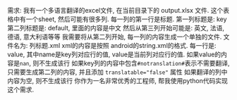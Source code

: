 需求:
    我有一个多语言翻译的excel文件, 在当前目录下的 output.xlsx 文件.
    这个表格中有一个sheet, 然后可能有很多列. 每一列的第一行是标题. 
    第一列标题是: key
    第二列标题是: default, 里面的内容是中文
    然后从第三列开始可能是: 英文, 法语, 德语, 意大利语等等
    我需要将从第二列开始, 每一列的内容生成一个单独的文件. 文件名为: 列标题.xml
    xml的内容是按照 android的string.xml的格式. 每一行是: <string name="key">value</string>, 其中name是key列对应行的值, value是当前列对应行的值. 如果value的内容是`nan`, 则不生成该行
    如果key列的内容中包含`#notranslation#`表示不需要翻译, 只需要生成第二列的内容, 并且添加 `translatable="false"` 属性
    如果翻译的列中内容为空, 则不生成该行
    你作为一名非常优秀的工程师, 帮我使用python代码实现这个需求.


